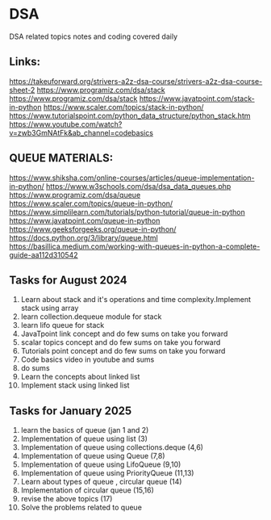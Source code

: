 # DSA
DSA related topics notes and coding covered daily
## Links:
https://takeuforward.org/strivers-a2z-dsa-course/strivers-a2z-dsa-course-sheet-2
https://www.programiz.com/dsa/stack
https://www.programiz.com/dsa/stack
https://www.javatpoint.com/stack-in-python
https://www.scaler.com/topics/stack-in-python/
https://www.tutorialspoint.com/python_data_structure/python_stack.htm
https://www.youtube.com/watch?v=zwb3GmNAtFk&ab_channel=codebasics
## QUEUE MATERIALS:
https://www.shiksha.com/online-courses/articles/queue-implementation-in-python/
https://www.w3schools.com/dsa/dsa_data_queues.php
https://www.programiz.com/dsa/queue
https://www.scaler.com/topics/queue-in-python/
https://www.simplilearn.com/tutorials/python-tutorial/queue-in-python
https://www.javatpoint.com/queue-in-python
https://www.geeksforgeeks.org/queue-in-python/
https://docs.python.org/3/library/queue.html
https://basillica.medium.com/working-with-queues-in-python-a-complete-guide-aa112d310542
## Tasks for August 2024
1. Learn about stack and it's operations and time complexity.Implement stack using array
2. learn collection.dequeue module for stack
3. learn lifo queue for stack
4. JavaTpoint link concept and do few sums on take you forward
5. scalar topics concept and do few sums on take you forward
6. Tutorials point concept and do few sums on take you forward
7. Code basics video in youtube and sums
8. do sums
9. Learn the concepts about linked list
10. Implement stack using linked list
## Tasks for January 2025
1. learn the basics of queue (jan 1 and 2)
2. Implementation of queue using list (3)
3. Implementation of queue using collections.deque (4,6)
4. Implementation of queue using Queue (7,8)
5. Implementation of queue using LifoQueue (9,10)
6. Implementation of queue using PriorityQueue (11,13)
7. Learn about types of queue , circular queue (14)
8. Implementation of circular queue (15,16)
9. revise the above topics (17)
10. Solve the problems related to queue
